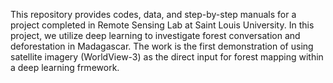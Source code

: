 This repository provides codes, data, and step-by-step manuals for a project completed in Remote Sensing Lab at Saint Louis University. 
In this project, we utilize deep learning to investigate forest conversation and deforestation in Madagascar. The work is the first demonstration of using satellite imagery (WorldView-3) as the direct input for forest mapping within a deep learning frmework. 
